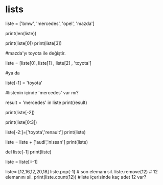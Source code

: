 # lists

liste = ['bmw', 'mercedes', 'opel', 'mazda']

print(len(liste))

print(liste[0])
print(liste[3])

#mazda'yı toyota ile değiştir.

liste = [liste[0], liste[1] , liste[2] , 'toyota']

#ya da

liste[-1] = 'toyota'

#listenin içinde 'mercedes' var mı?

result = 'mercedes' in liste
print(result)

print(liste[-2])

print(liste[0:3])

liste[-2:]=['toyota','renault']
print(liste)

liste = liste + ['audi','nissan']
print(liste)

del liste[-1]
print(liste)

liste = liste[::-1]


liste= [12,16,12,20,18]
liste.pop(-1)      # son elemanı sil.
liste.remove(12) # 12 elemanını sil. 
print(liste.count(12)) #liste içerisinde kaç adet 12 var?
